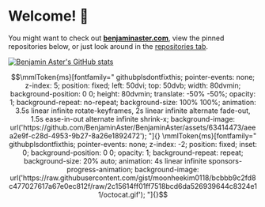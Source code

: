 
# Welcome! 👋

You might want to check out **[benjaminaster.com](https://benjaminaster.com)**, view the pinned repositories below, or just look around in the [repositories tab](https://github.com/BenjaminAster?tab=repositories).

[<picture>
	<source media="(prefers-color-scheme: light)" srcset="https://github-readme-stats.vercel.app/api?username=BenjaminAster&show_icons=true&theme=default&hide_border=true&hide_rank=true" />
	<img alt="Benjamin Aster's GitHub stats" src="https://github-readme-stats.vercel.app/api?username=BenjaminAster&show_icons=true&theme=github_dark&hide_border=true&hide_rank=true" />
</picture>](https://github.com/BenjaminAster#:~:text=contributions%20in%20the%20last%20year)

<!--

**BenjaminAster/BenjaminAster** is a ✨ _special_ ✨ repository because its `README.md` (this file) appears on your GitHub profile.

Here are some ideas to get you started:

- 🔭 I’m currently working on ...
- 🌱 I’m currently learning ...
- 👯 I’m looking to collaborate on ...
- 🤔 I’m looking for help with ...
- 💬 Ask me about ...
- 📫 How to reach me: ...
- 😄 Pronouns: ...
- ⚡ Fun fact: ...

-->

<!--
Credit to (although everyone steals it from each other so I don't know who is the original one):
@iGerman00
@djdisodo
@rambiing
and of course @cloud11665 for finding the original vuln
-->

```math
\mmlToken{ms}[fontfamily="
githubplsdontfixthis;
pointer-events: none;
z-index: 5;
position: fixed;
left: 50dvi;
top: 50dvb;
width: 80dvmin;
background-position: 0 0;
height: 80dvmin;
translate: -50% -50%;
opacity: 1;
background-repeat: no-repeat;
background-size: 100% 100%;
animation:
	3.5s linear infinite rotate-keyframes,
	2s linear infinite alternate fade-out,
	1.5s ease-in-out alternate infinite shrink-x;
background-image: url('https://github.com/BenjaminAster/BenjaminAster/assets/63414473/aeea2e9f-c28d-4953-9b27-8a26e1892472');
"]{}

\mmlToken{ms}[fontfamily="
githubplsdontfixthis;
pointer-events: none;
z-index: -2;
position: fixed;
inset: 0;
background-position: 0 0;
opacity: 1;
background-repeat: repeat;
background-size: 20% auto;
animation:
	4s linear infinite sponsors-progress-animation;
background-image: url('https://raw.githubusercontent.com/gist/moonheekim0118/bcbbb9c2fd8c477027617a67e0ec812f/raw/2c15614ff01ff7518bcd6da526939644c8324e11/octocat.gif');
"]{}
```
